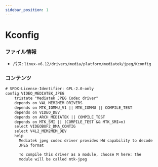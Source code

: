```yaml
---
sidebar_position: 1
---
```

# Kconfig

### ファイル情報

- パス: `linux-v6.12/drivers/media/platform/mediatek/jpeg/Kconfig`

### コンテンツ

```txt
# SPDX-License-Identifier: GPL-2.0-only
config VIDEO_MEDIATEK_JPEG
	tristate "Mediatek JPEG Codec driver"
	depends on V4L_MEM2MEM_DRIVERS
	depends on MTK_IOMMU_V1 || MTK_IOMMU || COMPILE_TEST
	depends on VIDEO_DEV
	depends on ARCH_MEDIATEK || COMPILE_TEST
	depends on MTK_SMI || (COMPILE_TEST && MTK_SMI=n)
	select VIDEOBUF2_DMA_CONTIG
	select V4L2_MEM2MEM_DEV
	help
	  Mediatek jpeg codec driver provides HW capability to decode
	  JPEG format

	  To compile this driver as a module, choose M here: the
	  module will be called mtk-jpeg

```
